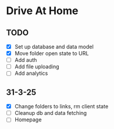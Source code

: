 # Drive At Home

## TODO

- [x] Set up database and data model
- [x] Move folder open state to URL
- [ ] Add auth
- [ ] Add file uploading
- [ ] Add analytics

## 31-3-25

- [x] Change folders to links, rm client state
- [ ] Cleanup db and data fetching
- [ ] Homepage
